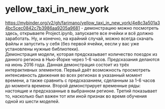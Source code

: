 # yellow_taxi_in_new_york
https://mybinder.org/v2/gh/farimano/yellow_taxi_in_new_york/4e8c3a501a34bc5cec0842c7b3986aa9205a9681 - демонстрацию можно посмотреть здесь, открываете Project.ipynb, запускаете все ячейки и всё должно заработать. Ну, и конечно, на крайний случай, можно всегда скачать файлы и запустить у себя (без первой ячейки, еесли у вас уже установлены нужные библиотеки).  
Демонстрация модели, которая предсказывает количество поездок из данного региона в Нью-Йорке через 1-6 часов. Предсказания делаются на июнь 2016 года. Данная демонстрация состоит из трёх интерактивных элементов. Первый даёт возможность просмотреть интенсивность движения во всех регионах в указанный момент времени, а также сравнить с предсказанием, сделанным за 1-6 часов до момента времени. Второй демонстрирует временные ряды: настоящие и предсказанные в выбранном регионе. Третий показывает то, насколько был важен тот или иной признак во время обучения одной из шести моделей.
